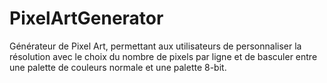 # PixelArtGenerator
Générateur de Pixel Art, permettant aux utilisateurs de personnaliser la résolution avec le choix du nombre de pixels par ligne et de basculer entre une palette de couleurs normale et une palette 8-bit.
